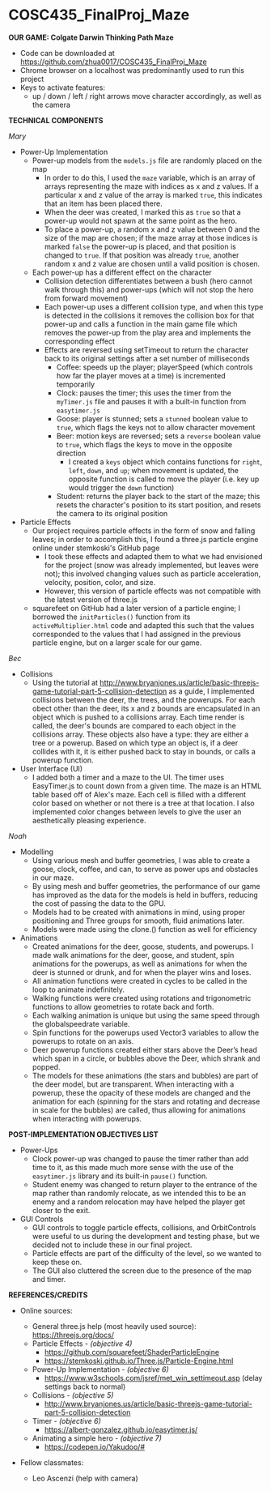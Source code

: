 # COSC435_FinalProj_Maze

**OUR GAME: Colgate Darwin Thinking Path Maze**
* Code can be downloaded at https://github.com/zhua0017/COSC435_FinalProj_Maze
* Chrome browser on a localhost was predominantly used to run this project
* Keys to activate features:
  * up / down / left / right arrows move character accordingly, as well as the camera


**TECHNICAL COMPONENTS**

*Mary*
* Power-Up Implementation
  * Power-up models from the `models.js` file are randomly placed on the map
    * In order to do this, I used the `maze` variable, which is an array of arrays representing the maze with indices as x and z values. If a particular x and z value of the array is marked `true`, this indicates that an item has been placed there.
    * When the deer was created, I marked this as `true` so that a power-up would not spawn at the same point as the hero.
    * To place a power-up, a random x and z value between 0 and the size of the map are chosen; if the maze array at those indices is marked `false` the power-up is placed, and that position is changed to `true`. If that position was already `true`, another random x and z value are chosen until a valid position is chosen.
  * Each power-up has a different effect on the character
    * Collision detection differentiates between a bush (hero cannot walk through this) and power-ups (which will not stop the hero from forward movement)
    * Each power-up uses a different collision type, and when this type is detected in the collisions it removes the collision box for that power-up and calls a function in the main game file which removes the power-up from the play area and implements the corresponding effect
    * Effects are reversed using setTimeout to return the character back to its original settings after a set number of milliseconds
      * Coffee: speeds up the player; playerSpeed (which controls how far the player moves at a time) is incremented temporarily
      * Clock: pauses the timer; this uses the timer from the `myTimer.js` file and pauses it with a built-in function from `easytimer.js`
      * Goose: player is stunned; sets a `stunned` boolean value to `true`, which flags the keys not to allow character movement
      * Beer: motion keys are reversed; sets a `reverse` boolean value to `true`, which flags the keys to move in the opposite direction
        * I created a `keys` object which contains functions for `right`, `left`, `down`, and `up`; when movement is updated, the opposite function is called to move the player (i.e. key up would trigger the `down` function)
      * Student: returns the player back to the start of the maze; this resets the character's position to its start position, and resets the camera to its original position
* Particle Effects
  * Our project requires particle effects in the form of snow and falling leaves; in order to accomplish this, I found a three.js particle engine online under stemkoski's GitHub page
    * I took these effects and adapted them to what we had envisioned for the project (snow was already implemented, but leaves were not); this involved changing values such as particle acceleration, velocity, position, color, and size.
    * However, this version of particle effects was not compatible with the latest version of three.js
  * squarefeet on GitHub had a later version of a particle engine; I borrowed the `initParticles()` function from its `activeMultiplier.html` code and adapted this such that the values corresponded to the values that I had assigned in the previous particle engine, but on a larger scale for our game.

*Bec*
* Collisions
  * Using the tutorial at http://www.bryanjones.us/article/basic-threejs-game-tutorial-part-5-collision-detection as a guide, I implemented collisions between the deer, the trees, and the powerups. For each obect other than the deer, its x and z bounds are encapsulated in an object which is pushed to a collisions array. Each time render is called, the deer's bounds are compared to each object in the collisions array. These objects also have a type: they are either a tree or a powerup. Based on which type an object is, if a deer collides with it, it is either pushed back to stay in bounds, or calls a powerup function.
* User Interface (UI)
  * I added both a timer and a maze to the UI. The timer uses EasyTimer.js to count down from a given time. The maze is an HTML table based off of Alex's maze. Each cell is filled with a different color based on whether or not there is a tree at that location. I also implemented color changes between levels to give the user an aesthetically pleasing experience.

*Noah*
* Modelling
  * Using various mesh and buffer geometries, I was able to create a goose, clock, coffee, and can, to serve as power ups and obstacles in our maze.
   * By using mesh and buffer geometries, the performance of our game has improved as the data for the models is held in buffers, reducing the cost of passing the data to the GPU.
  * Models had to be created with animations in mind, using proper positioning and Three groups for smooth, fluid animations later.
  * Models were made using the clone.() function as well for efficiency
* Animations
  * Created animations for the deer, goose, students, and powerups. I made walk animations for the deer, goose, and student, spin animations for the powerups, as well as animations for when the deer is stunned or drunk, and for when the player wins and loses.
  * All animation functions were created in cycles to be called in the loop to animate indefinitely.
  * Walking functions were created using rotations and trigonometric functions to allow geometries to rotate back and forth.
   * Each walking animation is unique but using the same speed through the globalspeedrate variable.
  * Spin functions for the powerups used Vector3 variables to allow the powerups to rotate on an axis.
  * Deer powerup functions created either stars above the Deer’s head which span in a circle, or bubbles above the Deer, which shrank and popped.
   * The models for these animations (the stars and bubbles) are part of the deer model, but are transparent. When interacting with a powerup, these the opacity of these models are changed and the animation for each (spinning for the stars and rotating and decrease in scale for the bubbles) are called, thus allowing for animations when interacting with powerups.

**POST-IMPLEMENTATION OBJECTIVES LIST**
* Power-Ups
  * Clock power-up was changed to pause the timer rather than add time to it, as this made much more sense with the use of the `easytimer.js` library and its built-in `pause()` function.
  * Student enemy was changed to return player to the entrance of the map rather than randomly relocate, as we intended this to be an enemy and a random relocation may have helped the player get closer to the exit.
* GUI Controls
  * GUI controls to toggle particle effects, collisions, and OrbitControls were useful to us during the development and testing phase, but we decided not to include these in our final project.
  * Particle effects are part of the difficulty of the level, so we wanted to keep these on.
  * The GUI also cluttered the screen due to the presence of the map and timer.

**REFERENCES/CREDITS**
* Online sources:
  * General three.js help (most heavily used source): https://threejs.org/docs/
  * Particle Effects - *(objective 4)*
    * https://github.com/squarefeet/ShaderParticleEngine
    * https://stemkoski.github.io/Three.js/Particle-Engine.html
  * Power-Up Implementation - *(objective 6)*
    * https://www.w3schools.com/jsref/met_win_settimeout.asp (delay settings back to normal)
  * Collisions - *(objective 5)*
    * http://www.bryanjones.us/article/basic-threejs-game-tutorial-part-5-collision-detection
  * Timer - *(objective 6)*
    * https://albert-gonzalez.github.io/easytimer.js/
  * Animating a simple hero - *(objective 7)*
    * https://codepen.io/Yakudoo/#

* Fellow classmates:
  * Leo Ascenzi (help with camera)
